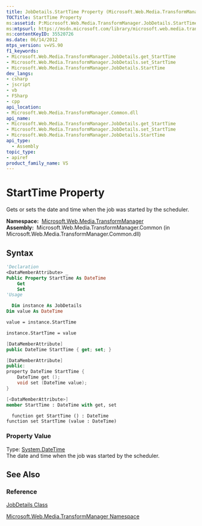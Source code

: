 ```yaml
---
title: JobDetails.StartTime Property (Microsoft.Web.Media.TransformManager)
TOCTitle: StartTime Property
ms:assetid: P:Microsoft.Web.Media.TransformManager.JobDetails.StartTime
ms:mtpsurl: https://msdn.microsoft.com/library/microsoft.web.media.transformmanager.jobdetails.starttime(v=VS.90)
ms:contentKeyID: 35520726
ms.date: 06/14/2012
mtps_version: v=VS.90
f1_keywords:
- Microsoft.Web.Media.TransformManager.JobDetails.get_StartTime
- Microsoft.Web.Media.TransformManager.JobDetails.set_StartTime
- Microsoft.Web.Media.TransformManager.JobDetails.StartTime
dev_langs:
- csharp
- jscript
- vb
- FSharp
- cpp
api_location:
- Microsoft.Web.Media.TransformManager.Common.dll
api_name:
- Microsoft.Web.Media.TransformManager.JobDetails.get_StartTime
- Microsoft.Web.Media.TransformManager.JobDetails.set_StartTime
- Microsoft.Web.Media.TransformManager.JobDetails.StartTime
api_type:
  - Assembly
topic_type:
- apiref
product_family_name: VS
---
```


# StartTime Property

Gets or sets the date and time when the job was started by the scheduler.

**Namespace:**  [Microsoft.Web.Media.TransformManager](microsoft-web-media-transformmanager-namespace.md)  
**Assembly:**  Microsoft.Web.Media.TransformManager.Common (in Microsoft.Web.Media.TransformManager.Common.dll)

## Syntax

```vb
'Declaration
<DataMemberAttribute> _
Public Property StartTime As DateTime
    Get
    Set
'Usage

  Dim instance As JobDetails
Dim value As DateTime

value = instance.StartTime

instance.StartTime = value
```

```csharp
[DataMemberAttribute]
public DateTime StartTime { get; set; }
```

```cpp
[DataMemberAttribute]
public:
property DateTime StartTime {
    DateTime get ();
    void set (DateTime value);
}
```

``` fsharp
[<DataMemberAttribute>]
member StartTime : DateTime with get, set
```

```jscript
  function get StartTime () : DateTime
function set StartTime (value : DateTime)
```

### Property Value

Type: [System.DateTime](https://msdn.microsoft.com/library/03ybds8y)  
The date and time when the job was started by the scheduler.  

## See Also

### Reference

[JobDetails Class](jobdetails-class-microsoft-web-media-transformmanager.md)

[Microsoft.Web.Media.TransformManager Namespace](microsoft-web-media-transformmanager-namespace.md)
